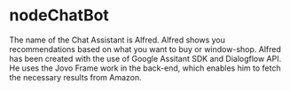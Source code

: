 # nodeChatBot
The name of the Chat Assistant is Alfred. Alfred shows you recommendations based on what you want to buy or window-shop. Alfred has been created with the use of Google Assitant SDK and Dialogflow API. He uses the Jovo Frame work in the back-end, which enables him to fetch the necessary results from Amazon.
